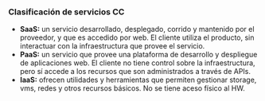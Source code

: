 ### Clasificación de servicios CC

* **SaaS:** un servicio desarrollado, desplegado, corrido y mantenido por el proveedor, y que es accedido por web. El cliente utiliza el producto, sin interactuar con la infraestructura que provee el servicio.
* **PaaS:** un servicio que provee una plataforma de desarrollo y despliegue de aplicaciones web. El cliente no tiene control sobre la infraestructura, pero sí accede a los recursos que son administrados a través de APIs.
* **IaaS:** ofrecen utilidades y herramientas que permiten gestionar storage, vms, redes y otros recursos básicos. No se tiene aceso físico al HW.
